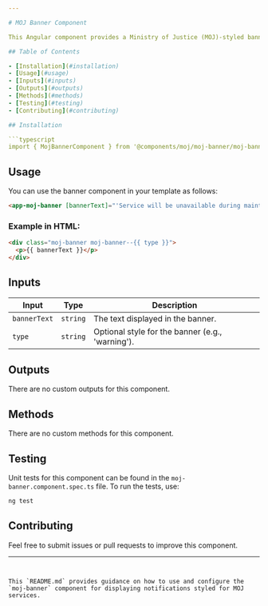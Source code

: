 ```yaml
---

# MOJ Banner Component

This Angular component provides a Ministry of Justice (MOJ)-styled banner, typically used to display important announcements or notifications.

## Table of Contents

- [Installation](#installation)
- [Usage](#usage)
- [Inputs](#inputs)
- [Outputs](#outputs)
- [Methods](#methods)
- [Testing](#testing)
- [Contributing](#contributing)

## Installation

```typescript
import { MojBannerComponent } from '@components/moj/moj-banner/moj-banner.component';
```

## Usage

You can use the banner component in your template as follows:

```html
<app-moj-banner [bannerText]="'Service will be unavailable during maintenance'" [type]="'warning'"></app-moj-banner>
```

### Example in HTML:

```html
<div class="moj-banner moj-banner--{{ type }}">
  <p>{{ bannerText }}</p>
</div>
```

## Inputs

| Input        | Type     | Description                                      |
| ------------ | -------- | ------------------------------------------------ |
| `bannerText` | `string` | The text displayed in the banner.                |
| `type`       | `string` | Optional style for the banner (e.g., 'warning'). |

## Outputs

There are no custom outputs for this component.

## Methods

There are no custom methods for this component.

## Testing

Unit tests for this component can be found in the `moj-banner.component.spec.ts` file. To run the tests, use:

```bash
ng test
```

## Contributing

Feel free to submit issues or pull requests to improve this component.

---
```


This `README.md` provides guidance on how to use and configure the `moj-banner` component for displaying notifications styled for MOJ services.
